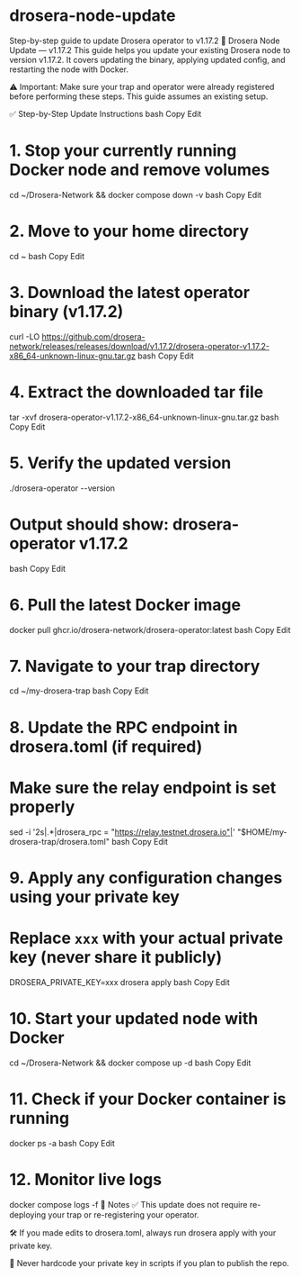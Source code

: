 # drosera-node-update
Step-by-step guide to update Drosera operator to v1.17.2
🔄 Drosera Node Update — v1.17.2
This guide helps you update your existing Drosera node to version v1.17.2. It covers updating the binary, applying updated config, and restarting the node with Docker.

⚠️ Important: Make sure your trap and operator were already registered before performing these steps. This guide assumes an existing setup.

✅ Step-by-Step Update Instructions
bash
Copy
Edit
# 1. Stop your currently running Docker node and remove volumes
cd ~/Drosera-Network && docker compose down -v
bash
Copy
Edit
# 2. Move to your home directory
cd ~
bash
Copy
Edit
# 3. Download the latest operator binary (v1.17.2)
curl -LO https://github.com/drosera-network/releases/releases/download/v1.17.2/drosera-operator-v1.17.2-x86_64-unknown-linux-gnu.tar.gz
bash
Copy
Edit
# 4. Extract the downloaded tar file
tar -xvf drosera-operator-v1.17.2-x86_64-unknown-linux-gnu.tar.gz
bash
Copy
Edit
# 5. Verify the updated version
./drosera-operator --version
# Output should show: drosera-operator v1.17.2
bash
Copy
Edit
# 6. Pull the latest Docker image
docker pull ghcr.io/drosera-network/drosera-operator:latest
bash
Copy
Edit
# 7. Navigate to your trap directory
cd ~/my-drosera-trap
bash
Copy
Edit
# 8. Update the RPC endpoint in drosera.toml (if required)
# Make sure the relay endpoint is set properly
sed -i '2s|.*|drosera_rpc = "https://relay.testnet.drosera.io"|' "$HOME/my-drosera-trap/drosera.toml"
bash
Copy
Edit
# 9. Apply any configuration changes using your private key
# Replace `xxx` with your actual private key (never share it publicly)
DROSERA_PRIVATE_KEY=xxx drosera apply
bash
Copy
Edit
# 10. Start your updated node with Docker
cd ~/Drosera-Network && docker compose up -d
bash
Copy
Edit
# 11. Check if your Docker container is running
docker ps -a
bash
Copy
Edit
# 12. Monitor live logs
docker compose logs -f
📌 Notes
✅ This update does not require re-deploying your trap or re-registering your operator.

🛠️ If you made edits to drosera.toml, always run drosera apply with your private key.

🔐 Never hardcode your private key in scripts if you plan to publish the repo.

